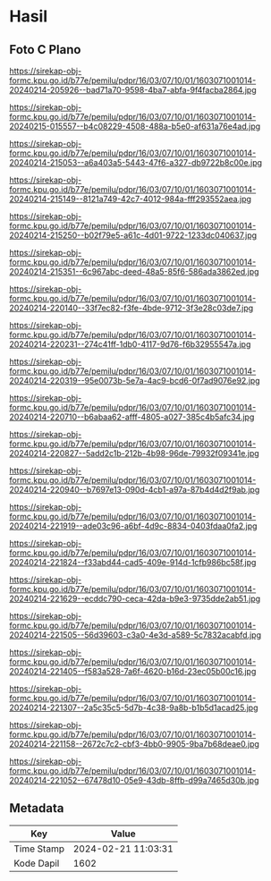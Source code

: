 # Hasil

## Foto C Plano

https://sirekap-obj-formc.kpu.go.id/b77e/pemilu/pdpr/16/03/07/10/01/1603071001014-20240214-205926--bad71a70-9598-4ba7-abfa-9f4facba2864.jpg

https://sirekap-obj-formc.kpu.go.id/b77e/pemilu/pdpr/16/03/07/10/01/1603071001014-20240215-015557--b4c08229-4508-488a-b5e0-af631a76e4ad.jpg

https://sirekap-obj-formc.kpu.go.id/b77e/pemilu/pdpr/16/03/07/10/01/1603071001014-20240214-215053--a6a403a5-5443-47f6-a327-db9722b8c00e.jpg

https://sirekap-obj-formc.kpu.go.id/b77e/pemilu/pdpr/16/03/07/10/01/1603071001014-20240214-215149--8121a749-42c7-4012-984a-fff293552aea.jpg

https://sirekap-obj-formc.kpu.go.id/b77e/pemilu/pdpr/16/03/07/10/01/1603071001014-20240214-215250--b02f79e5-a61c-4d01-9722-1233dc040637.jpg

https://sirekap-obj-formc.kpu.go.id/b77e/pemilu/pdpr/16/03/07/10/01/1603071001014-20240214-215351--6c967abc-deed-48a5-85f6-586ada3862ed.jpg

https://sirekap-obj-formc.kpu.go.id/b77e/pemilu/pdpr/16/03/07/10/01/1603071001014-20240214-220140--33f7ec82-f3fe-4bde-9712-3f3e28c03de7.jpg

https://sirekap-obj-formc.kpu.go.id/b77e/pemilu/pdpr/16/03/07/10/01/1603071001014-20240214-220231--274c41ff-1db0-4117-9d76-f6b32955547a.jpg

https://sirekap-obj-formc.kpu.go.id/b77e/pemilu/pdpr/16/03/07/10/01/1603071001014-20240214-220319--95e0073b-5e7a-4ac9-bcd6-0f7ad9076e92.jpg

https://sirekap-obj-formc.kpu.go.id/b77e/pemilu/pdpr/16/03/07/10/01/1603071001014-20240214-220710--b6abaa62-afff-4805-a027-385c4b5afc34.jpg

https://sirekap-obj-formc.kpu.go.id/b77e/pemilu/pdpr/16/03/07/10/01/1603071001014-20240214-220827--5add2c1b-212b-4b98-96de-79932f09341e.jpg

https://sirekap-obj-formc.kpu.go.id/b77e/pemilu/pdpr/16/03/07/10/01/1603071001014-20240214-220940--b7697e13-090d-4cb1-a97a-87b4d4d2f9ab.jpg

https://sirekap-obj-formc.kpu.go.id/b77e/pemilu/pdpr/16/03/07/10/01/1603071001014-20240214-221919--ade03c96-a6bf-4d9c-8834-0403fdaa0fa2.jpg

https://sirekap-obj-formc.kpu.go.id/b77e/pemilu/pdpr/16/03/07/10/01/1603071001014-20240214-221824--f33abd44-cad5-409e-914d-1cfb986bc58f.jpg

https://sirekap-obj-formc.kpu.go.id/b77e/pemilu/pdpr/16/03/07/10/01/1603071001014-20240214-221629--ecddc790-ceca-42da-b9e3-9735dde2ab51.jpg

https://sirekap-obj-formc.kpu.go.id/b77e/pemilu/pdpr/16/03/07/10/01/1603071001014-20240214-221505--56d39603-c3a0-4e3d-a589-5c7832acabfd.jpg

https://sirekap-obj-formc.kpu.go.id/b77e/pemilu/pdpr/16/03/07/10/01/1603071001014-20240214-221405--f583a528-7a6f-4620-b16d-23ec05b00c16.jpg

https://sirekap-obj-formc.kpu.go.id/b77e/pemilu/pdpr/16/03/07/10/01/1603071001014-20240214-221307--2a5c35c5-5d7b-4c38-9a8b-b1b5d1acad25.jpg

https://sirekap-obj-formc.kpu.go.id/b77e/pemilu/pdpr/16/03/07/10/01/1603071001014-20240214-221158--2672c7c2-cbf3-4bb0-9905-9ba7b68deae0.jpg

https://sirekap-obj-formc.kpu.go.id/b77e/pemilu/pdpr/16/03/07/10/01/1603071001014-20240214-221052--67478d10-05e9-43db-8ffb-d99a7465d30b.jpg


## Metadata

| Key        | Value               |
| ---------- | ------------------- |
| Time Stamp | 2024-02-21 11:03:31 |
| Kode Dapil | 1602                |



